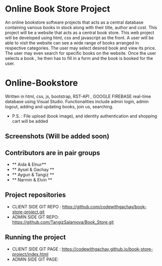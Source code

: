 # Online Book Store Project

An online bookstore software projects that acts as a central database containing various books in stock along with their title, author and cost. This project will be a website that acts as a central book store. This web project will be developed using html, css and javascript as the front. A user will be able to visit the website can see a wide range of books arranged in respective categories. The user may select desired book and view its price. The user may even search for specific books on the website. Once the user selects a book , he then has to fill in a form and the book is booked for the user.

# Online-Bookstore
Written in html, css, js, bootstrap, RST-API , GOOGLE FIREBASE real-time database using Visual Studio. 
Functionalities include admin login, admin logout, adding and updating books, join us, searching.
- P.S. : File upload (book image), and identity authentication and shopping cart will be added 

## Screenshots (Will be added soon)


## Contributors are in pair groups
- ** Aida & Elnur**
- ** Aysel & Gachay **
- ** Aygun & Tangiz **
- ** Narmin & Elvin **

## Project repositories
- CLIENT SIDE GIT REPO : https://github.com/codewithgachay/book-store-project.git
- ADMIN SIDE GIT REPO: https://github.com/TangizSalamova/Book_Store.git

## Running the project
- CLIENT SIDE GIT PAGE : https://codewithgachay.github.io/book-store-project/index.html
- ADMIN SIDE GIT PAGE:
